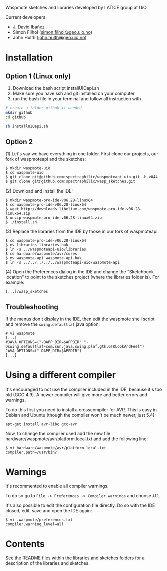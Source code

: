 Waspmote sketches and libraries developed by LATICE group at UiO.

Current developers:
- J. David Ibáñez
- Simon Filhol 	([simon.filhol@geo.uio.no](simon.filhol@geo.uio.no))
- John Hulth	([john.hulth@geo.uio.no](john.hulth@geo.uio.no))

# Installation

## Option 1 (Linux only)
1. Download the bash script installUIOapi.sh
2. Make sure you have ssh and git installed on your computer
3. run the bash file in your terminal and follow all instruction with

```bash
# create a folder github if needed
mkdir github
cd github

sh installUIOapi.sh
```


## Option 2

(1) Let's say we have everything in one folder. First clone our projects, our
fork of waspmoteapi and the sketches:

    $ mkdir waspmote-uio
    $ cd waspmote-uio
    $ git clone git@github.com:spectraphilic/waspmoteapi-uio.git -b v044
    $ git clone git@github.com:spectraphilic/wasp_sketches.git

(2) Download and install the IDE:

    $ mkdir waspmote-pro-ide-v06.28-linux64
    $ cd waspmote-pro-ide-v06.28-linux64
    $ wget http://downloads.libelium.com/waspmote-pro-ide-v06.28-linux64.zip
    $ unzip waspmote-pro-ide-v06.28-linux64.zip
    $ ./install.sh

(3) Replace the libraries from the IDE by those in our fork of waspmoteapi:

    $ cd waspmote-pro-ide-v06.28-linux64
    $ mv libraries libraries.bak
    $ ln -s ../waspmoteapi-uio/libraries
    $ cd hardware/waspmote/avr/cores
    $ mv waspmote-api waspmote-api.bak
    $ ln -s ../../../../../waspmoteapi-uio/waspmote-api

(4) Open the Preferences dialog in the IDE and change the "Sketchbook location"
to point to the sketches project (where the libraries folder is). For example:

    [...]/wasp_sketches


## Troubleshooting

If the menus don't display in the IDE, then edit the waspmote shell script and
remove the ``swing.defaultlaf`` java option:

    # vi waspmote
    [...]
    #JAVA_OPTIONS=("-DAPP_DIR=$APPDIR" "-Dswing.defaultlaf=com.sun.java.swing.plaf.gtk.GTKLookAndFeel")
    JAVA_OPTIONS=("-DAPP_DIR=$APPDIR")
    [...]


# Using a different compiler

It's encouraged to not use the compiler included in the IDE, because it's too
old (GCC 4.9). A newer compiler will give more and better errors and warnings.

To do this first you need to install a crosscompiler for AVR. This is easy in
Debian and Ubuntu (though the compiler won't be much newer, just 5.4):

    apt-get install avr-libc gcc-avr

Now, to change the compiler used add the new file
hardware/waspmote/avr/platform.local.txt and add the following line:

    $ vi hardware/waspmote/avr/platform.local.txt
    compiler.path=/usr/bin/

# Warnings

It's recommented to enable all compiler warnings.

To do so go to ``File -> Preferences -> Compiler warnings`` and choose ``All``.

It's also possible to edit the configuration file directly. Do so with the IDE
closed, edit, save and open the IDE again:

    $ vi .waspmote/preferences.txt
    compiler.warning_level=all


# Contents

See the README files within the libraries and sketches folders for a
description of the libraries and sketches.
